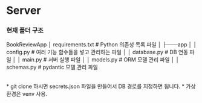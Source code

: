 # Server

### 현재 폴더 구조

BookReviewApp
│   requirements.txt # Python 의존성 목록 파일
│
├───app
│   │   config.py # 여러 기능 함수들을 넣고 관리하는 파일
│   │   database.py # DB 연동 파일
│   │   main.py # 서버 실행 파일
│   │   models.py # ORM 모델 관리 파일
│   │   schemas.py # pydantic 모델 관리 파일

<br>
* git clone 하시면 secrets.json 파일을 만들어서 DB 경로를 지정하면 됩니다.
* 가상환경은 venv 사용.